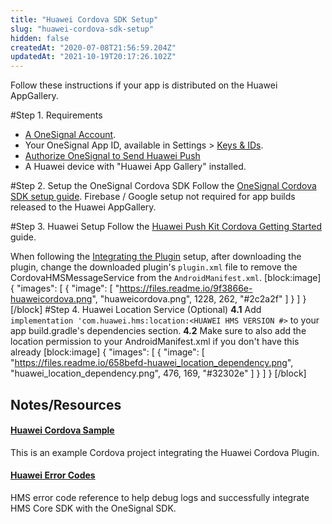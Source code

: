 ```yaml
---
title: "Huawei Cordova SDK Setup"
slug: "huawei-cordova-sdk-setup"
hidden: false
createdAt: "2020-07-08T21:56:59.204Z"
updatedAt: "2021-10-19T20:17:26.102Z"
---
```

Follow these instructions if your app is distributed on the Huawei AppGallery.

#Step 1. Requirements
* [A OneSignal Account](https://onesignal.com).
* Your OneSignal App ID, available in Settings > [Keys & IDs](doc:accounts-and-keys).
* [Authorize OneSignal to Send Huawei Push](doc:authorize-onesignal-to-send-huawei-push) 
* A Huawei device with "Huawei App Gallery" installed.

#Step 2. Setup the OneSignal Cordova SDK
Follow the <a href="doc:cordova-sdk-setup" target="_blank">OneSignal Cordova SDK setup guide</a>. Firebase / Google setup not required for app builds released to the Huawei AppGallery.

#Step 3. Huawei Setup
Follow the <a href="https://developer.huawei.com/consumer/en/doc/HMS-Plugin-Guides-V1/prepare-dev-env-0000001050133754-V1" target="_blank">Huawei Push Kit Cordova Getting Started</a> guide.

When following the <a href="https://developer.huawei.com/consumer/en/doc/HMS-Plugin-Guides-V1/push-integrating-cordova-sdk-0000001050135717-V1" target="_blank">Integrating the Plugin</a> setup, after downloading the plugin, change the downloaded plugin's `plugin.xml` file to remove the CordovaHMSMessageService from the `AndroidManifest.xml`.
[block:image]
{
  "images": [
    {
      "image": [
        "https://files.readme.io/9f3866e-huaweicordova.png",
        "huaweicordova.png",
        1228,
        262,
        "#2c2a2f"
      ]
    }
  ]
}
[/block]
#Step 4. Huawei Location Service (Optional)
**4.1** Add `implementation 'com.huawei.hms:location:<HUAWEI HMS VERSION #>` to your app build.gradle's dependencies section.
**4.2** Make sure to also add the location permission to your AndroidManifest.xml if you don't have this already
[block:image]
{
  "images": [
    {
      "image": [
        "https://files.readme.io/658befd-huawei_location_dependency.png",
        "huawei_location_dependency.png",
        476,
        169,
        "#32302e"
      ]
    }
  ]
}
[/block]
## Notes/Resources
#### [Huawei Cordova Sample](https://developer.huawei.com/consumer/en/doc/development/HMS-Plugin-Examples-V1/cordova-sample-code-0000001050135749-V1)
This is an example Cordova project integrating the Huawei Cordova Plugin.

#### [Huawei Error Codes](https://developer.huawei.com/consumer/en/doc/development/HMS-References/hms-error-code)
HMS error code reference to help debug logs and successfully integrate HMS Core SDK with the OneSignal SDK.